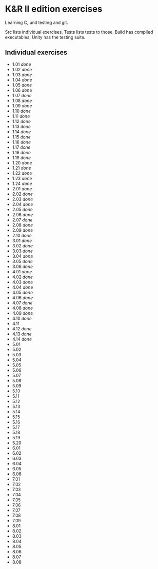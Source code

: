# K&R II edition exercises

Learning C, unit testing and git.

Src lists individual exercises,
Tests lists tests to those,
Build has compiled executables,
Unity has the testing suite.

## Individual exercises

* 1.01 *done*
* 1.02 *done*
* 1.03 *done*
* 1.04 *done*
* 1.05 *done*
* 1.06 *done*
* 1.07 *done*
* 1.08 *done*
* 1.09 *done*
* 1.10 *done*
* 1.11 *done*
* 1.12 *done*
* 1.13 *done*
* 1.14 *done*
* 1.15 *done*
* 1.16 *done*
* 1.17 *done*
* 1.18 *done*
* 1.19 *done*
* 1.20 *done*
* 1.21 *done*
* 1.22 *done*
* 1.23 *done*
* 1.24 *done*
* 2.01 *done*
* 2.02 *done*
* 2.03 *done*
* 2.04 *done*
* 2.05 *done*
* 2.06 *done*
* 2.07 *done*
* 2.08 *done*
* 2.09 *done*
* 2.10 *done*
* 3.01 *done*
* 3.02 *done*
* 3.03 *done*
* 3.04 *done*
* 3.05 *done*
* 3.06 *done*
* 4.01 *done*
* 4.02 *done*
* 4.03 *done*
* 4.04 *done*
* 4.05 *done*
* 4.06 *done*
* 4.07 *done*
* 4.08 *done*
* 4.09 *done*
* 4.10 *done*
* 4.11
* 4.12 *done*
* 4.13 *done*
* 4.14 *done*
* 5.01
* 5.02
* 5.03
* 5.04
* 5.05
* 5.06
* 5.07
* 5.08
* 5.09
* 5.10
* 5.11
* 5.12
* 5.13
* 5.14
* 5.15
* 5.16
* 5.17
* 5.18
* 5.19
* 5.20
* 6.01
* 6.02
* 6.03
* 6.04
* 6.05
* 6.06
* 7.01
* 7.02
* 7.03
* 7.04
* 7.05
* 7.06
* 7.07
* 7.08
* 7.09
* 8.01
* 8.02
* 8.03
* 8.04
* 8.05
* 8.06
* 8.07
* 8.08
